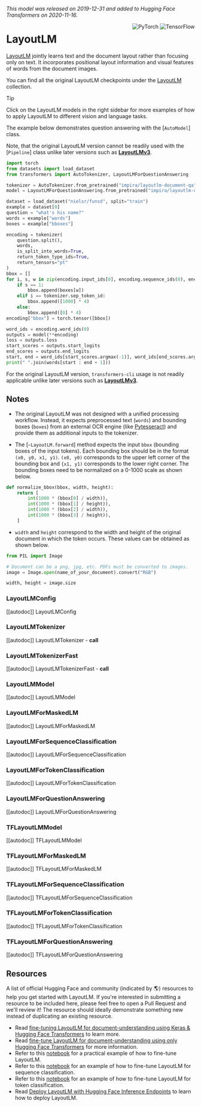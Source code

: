 <!--Copyright 2025 The HuggingFace Team. All rights reserved.

Licensed under the Apache License, Version 2.0 (the "License"); you may not use this file except in compliance with
the License. You may obtain a copy of the License at

http://www.apache.org/licenses/LICENSE-2.0

Unless required by applicable law or agreed to in writing, software distributed under the License is distributed on
an "AS IS" BASIS, WITHOUT WARRANTIES OR CONDITIONS OF ANY KIND, either express or implied. See the License for the
specific language governing permissions and limitations under the License.

⚠️ Note that this file is in Markdown but contain specific syntax for our doc-builder (similar to MDX) that may not be
rendered properly in your Markdown viewer.

-->
*This model was released on 2019-12-31 and added to Hugging Face Transformers on 2020-11-16.*

<div style="float: right;">
    <div class="flex flex-wrap space-x-1">
        <img alt="PyTorch" src="https://img.shields.io/badge/PyTorch-DE3412?style=flat&logo=pytorch&logoColor=white">
        <img alt="TensorFlow" src="https://img.shields.io/badge/TensorFlow-FF6F00?style=flat&logo=tensorflow&logoColor=white">
    </div>
</div>



# LayoutLM

[LayoutLM](https://huggingface.co/papers/1912.13318) jointly learns text and the document layout rather than focusing only on text. It incorporates positional layout information and visual features of words from the document images.

You can find all the original LayoutLM checkpoints under the [LayoutLM](https://huggingface.co/collections/microsoft/layoutlm-6564539601de72cb631d0902) collection.

> [!TIP]
> Click on the LayoutLM models in the right sidebar for more examples of how to apply LayoutLM to different vision and language tasks.

The example below demonstrates question answering with the [`AutoModel`] class. 


<hfoptions id="usage">
<hfoption id="Pipeline">

Note, that the original LayoutLM version cannot be readily used with the [`Pipeline`] class unlike later versions such as [**LayoutLMv3**](https://huggingface.co/docs/transformers/en/model_doc/layoutlmv3). 

</hfoption>
<hfoption id="AutoModel">

```py
import torch  
from datasets import load_dataset  
from transformers import AutoTokenizer, LayoutLMForQuestionAnswering  

tokenizer = AutoTokenizer.from_pretrained("impira/layoutlm-document-qa", add_prefix_space=True)  
model = LayoutLMForQuestionAnswering.from_pretrained("impira/layoutlm-document-qa", torch_dtype=torch.float16)  

dataset = load_dataset("nielsr/funsd", split="train")  
example = dataset[0]  
question = "what's his name?"  
words = example["words"]  
boxes = example["bboxes"]  

encoding = tokenizer(  
    question.split(), 
    words, 
    is_split_into_words=True, 
    return_token_type_ids=True, 
    return_tensors="pt"  
)  
bbox = []  
for i, s, w in zip(encoding.input_ids[0], encoding.sequence_ids(0), encoding.word_ids(0)):  
    if s == 1:  
        bbox.append(boxes[w])  
    elif i == tokenizer.sep_token_id:  
        bbox.append([1000] * 4)  
    else:  
        bbox.append([0] * 4)  
encoding["bbox"] = torch.tensor([bbox])  

word_ids = encoding.word_ids(0)  
outputs = model(**encoding)  
loss = outputs.loss  
start_scores = outputs.start_logits  
end_scores = outputs.end_logits  
start, end = word_ids[start_scores.argmax(-1)], word_ids[end_scores.argmax(-1)]  
print(" ".join(words[start : end + 1]))  
```

</hfoption>
<hfoption id="transformers-cli">

For the original LayoutLM version, `transformers-cli` usage is not readily applicable unlike later versions such as [**LayoutLMv3**](https://huggingface.co/docs/transformers/en/model_doc/layoutlmv3). 

</hfoption>
</hfoptions>

## Notes

- The original LayoutLM was not designed with a unified processing workflow. Instead, it expects preprocessed text (`words`) and bounding boxes (`boxes`) from an external OCR engine (like [Pytesseract](https://pypi.org/project/pytesseract/)) and provide them as additional inputs to the tokenizer. 

- The [`~LayoutLM.forward`] method expects the input `bbox` (bounding boxes of the input tokens). Each bounding box should be in the format `(x0, y0, x1, y1)`.  `(x0, y0)` corresponds to the upper left corner of the bounding box and `{x1, y1)` corresponds to the lower right corner. The bounding boxes need to be normalized on a 0-1000 scale as shown below.

```python
def normalize_bbox(bbox, width, height):
    return [
        int(1000 * (bbox[0] / width)),
        int(1000 * (bbox[1] / height)),
        int(1000 * (bbox[2] / width)),
        int(1000 * (bbox[3] / height)),
    ]
```

- `width` and `height` correspond to the width and height of the original document in which the token occurs. These values can be obtained as shown below.

```python
from PIL import Image

# Document can be a png, jpg, etc. PDFs must be converted to images.
image = Image.open(name_of_your_document).convert("RGB")

width, height = image.size
```

### LayoutLMConfig

[[autodoc]] LayoutLMConfig

### LayoutLMTokenizer

[[autodoc]] LayoutLMTokenizer
    - __call__

### LayoutLMTokenizerFast

[[autodoc]] LayoutLMTokenizerFast
    - __call__

<frameworkcontent>
<pt>

### LayoutLMModel

[[autodoc]] LayoutLMModel

### LayoutLMForMaskedLM

[[autodoc]] LayoutLMForMaskedLM

### LayoutLMForSequenceClassification

[[autodoc]] LayoutLMForSequenceClassification

### LayoutLMForTokenClassification

[[autodoc]] LayoutLMForTokenClassification

### LayoutLMForQuestionAnswering

[[autodoc]] LayoutLMForQuestionAnswering

</pt>
<tf>

### TFLayoutLMModel

[[autodoc]] TFLayoutLMModel

### TFLayoutLMForMaskedLM

[[autodoc]] TFLayoutLMForMaskedLM

### TFLayoutLMForSequenceClassification

[[autodoc]] TFLayoutLMForSequenceClassification

### TFLayoutLMForTokenClassification

[[autodoc]] TFLayoutLMForTokenClassification

### TFLayoutLMForQuestionAnswering

[[autodoc]] TFLayoutLMForQuestionAnswering

</tf>
</frameworkcontent>

## Resources

A list of official Hugging Face and community (indicated by 🌎) resources to help you get started with LayoutLM. If you're interested in submitting a resource to be included here, please feel free to open a Pull Request and we'll review it! The resource should ideally demonstrate something new instead of duplicating an existing resource.

- Read [fine-tuning LayoutLM for document-understanding using Keras & Hugging Face Transformers](https://www.philschmid.de/fine-tuning-layoutlm-keras) to learn more.  
- Read [fine-tune LayoutLM for document-understanding using only Hugging Face Transformers](https://www.philschmid.de/fine-tuning-layoutlm) for more information.  
- Refer to this [notebook](https://colab.research.google.com/github/NielsRogge/Transformers-Tutorials/blob/master/LayoutLM/Add_image_embeddings_to_LayoutLM.ipynb) for a practical example of how to fine-tune LayoutLM.  
- Refer to this [notebook](https://colab.research.google.com/github/NielsRogge/Transformers-Tutorials/blob/master/LayoutLM/Fine_tuning_LayoutLMForSequenceClassification_on_RVL_CDIP.ipynb) for an example of how to fine-tune LayoutLM for sequence classification.  
- Refer to this [notebook](https://github.com/NielsRogge/Transformers-Tutorials/blob/master/LayoutLM/Fine_tuning_LayoutLMForTokenClassification_on_FUNSD.ipynb) for an example of how to fine-tune LayoutLM for token classification.  
- Read [Deploy LayoutLM with Hugging Face Inference Endpoints](https://www.philschmid.de/inference-endpoints-layoutlm) to learn how to deploy LayoutLM.  
